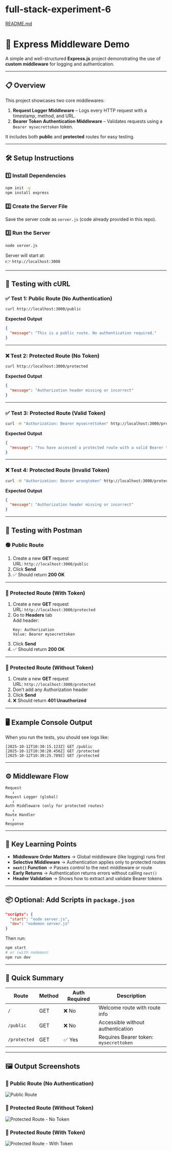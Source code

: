 # full-stack-experiment-6
[README.md](https://github.com/user-attachments/files/23216984/README.md)
# 🚀 Express Middleware Demo

A simple and well-structured **Express.js** project demonstrating the use of **custom middleware** for logging and authentication.

---

## 📋 Overview

This project showcases two core middlewares:
1. **Request Logger Middleware** – Logs every HTTP request with a timestamp, method, and URL.  
2. **Bearer Token Authentication Middleware** – Validates requests using a `Bearer mysecrettoken` token.

It includes both **public** and **protected** routes for easy testing.

---

## 🛠️ Setup Instructions

### 1️⃣ Install Dependencies
```bash
npm init -y
npm install express
```

### 2️⃣ Create the Server File
Save the server code as `server.js` (code already provided in this repo).

### 3️⃣ Run the Server
```bash
node server.js
```

Server will start at:  
👉 `http://localhost:3000`

---

## 🧪 Testing with cURL

### ✅ Test 1: Public Route (No Authentication)
```bash
curl http://localhost:3000/public
```
**Expected Output**
```json
{
  "message": "This is a public route. No authentication required."
}
```

---

### ❌ Test 2: Protected Route (No Token)
```bash
curl http://localhost:3000/protected
```
**Expected Output**
```json
{
  "message": "Authorization header missing or incorrect"
}
```

---

### ✅ Test 3: Protected Route (Valid Token)
```bash
curl -H "Authorization: Bearer mysecrettoken" http://localhost:3000/protected
```
**Expected Output**
```json
{
  "message": "You have accessed a protected route with a valid Bearer token!"
}
```

---

### ❌ Test 4: Protected Route (Invalid Token)
```bash
curl -H "Authorization: Bearer wrongtoken" http://localhost:3000/protected
```
**Expected Output**
```json
{
  "message": "Authorization header missing or incorrect"
}
```

---

## 🧰 Testing with Postman

### 🟢 Public Route
1. Create a new **GET** request  
   URL: `http://localhost:3000/public`  
2. Click **Send**  
3. ✅ Should return **200 OK**

---

### 🔐 Protected Route (With Token)
1. Create a new **GET** request  
   URL: `http://localhost:3000/protected`  
2. Go to **Headers** tab  
   Add header:
   ```
   Key: Authorization
   Value: Bearer mysecrettoken
   ```
3. Click **Send**  
4. ✅ Should return **200 OK**

---

### 🔴 Protected Route (Without Token)
1. Create a new **GET** request  
   URL: `http://localhost:3000/protected`  
2. Don’t add any Authorization header  
3. Click **Send**  
4. ❌ Should return **401 Unauthorized**

---

## 🖥️ Example Console Output
When you run the tests, you should see logs like:
```
[2025-10-12T10:30:15.123Z] GET /public
[2025-10-12T10:30:20.456Z] GET /protected
[2025-10-12T10:30:25.789Z] GET /protected
```

---

## ⚙️ Middleware Flow

```
Request 
   ↓
Request Logger (global)
   ↓
Auth Middleware (only for protected routes)
   ↓
Route Handler
   ↓
Response
```

---

## 🧠 Key Learning Points

- **Middleware Order Matters** → Global middleware (like logging) runs first  
- **Selective Middleware** → Authentication applies only to protected routes  
- **`next()` Function** → Passes control to the next middleware or route  
- **Early Returns** → Authentication returns errors without calling `next()`  
- **Header Validation** → Shows how to extract and validate Bearer tokens  

---

## 📦 Optional: Add Scripts in `package.json`
```json
"scripts": {
  "start": "node server.js",
  "dev": "nodemon server.js"
}
```
Then run:
```bash
npm start
# or (with nodemon)
npm run dev
```

---

## 🏁 Quick Summary

| Route | Method | Auth Required | Description |
|-------|---------|----------------|--------------|
| `/` | GET | ❌ No | Welcome route with route info |
| `/public` | GET | ❌ No | Accessible without authentication |
| `/protected` | GET | ✅ Yes | Requires Bearer token: `mysecrettoken` |

---

## 🖼️ Output Screenshots

### 📌 Public Route (No Authentication)
![Public Route](OUTPUT/output%201.png)

### 📌 Protected Route (Without Token)
![Protected Route - No Token](OUTPUT/output%202.png)

### 📌 Protected Route (With Token)
![Protected Route - With Token](OUTPUT/output%203.png)
